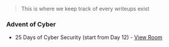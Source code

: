 > This is where we keep track of every writeups exist

### Advent of Cyber
* 25 Days of Cyber Security (start from Day 12) - [View Room](LearnCyberIn25Days)